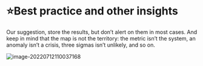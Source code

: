 # ⭐Best practice and other insights



Our suggestion, store the results, but don’t alert on them in most cases. And keep in mind that the map is not the territory: the metric isn’t the system, an anomaly isn’t a crisis, three sigmas isn’t unlikely, and so on.



![image-20220712110037168](../../../../../AppData/Roaming/Typora/typora-user-images/image-20220712110037168.png)
